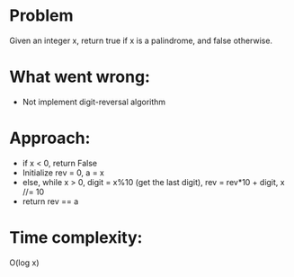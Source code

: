 # Problem
Given an integer x, return true if x is a palindrome, and false otherwise.

# What went wrong:
- Not implement digit-reversal algorithm

# Approach:
- if x < 0, return False
- Initialize rev = 0, a = x
- else, while x > 0, digit = x%10 (get the last digit), rev = rev*10 + digit, x //= 10
- return rev == a

# Time complexity:
O(log x)